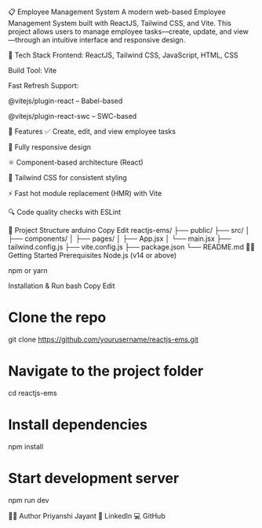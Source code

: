 📋 Employee Management System
A modern web-based Employee Management System built with ReactJS, Tailwind CSS, and Vite. This project allows users to manage employee tasks—create, update, and view—through an intuitive interface and responsive design.

🚀 Tech Stack
Frontend: ReactJS, Tailwind CSS, JavaScript, HTML, CSS

Build Tool: Vite

Fast Refresh Support:

@vitejs/plugin-react – Babel-based

@vitejs/plugin-react-swc – SWC-based

🎯 Features
✅ Create, edit, and view employee tasks

📱 Fully responsive design

⚛️ Component-based architecture (React)

🎨 Tailwind CSS for consistent styling

⚡ Fast hot module replacement (HMR) with Vite

🔍 Code quality checks with ESLint

📁 Project Structure
arduino
Copy
Edit
reactjs-ems/
├── public/
├── src/
│   ├── components/
│   ├── pages/
│   ├── App.jsx
│   └── main.jsx
├── tailwind.config.js
├── vite.config.js
├── package.json
└── README.md
🧑‍💻 Getting Started
Prerequisites
Node.js (v14 or above)

npm or yarn

Installation & Run
bash
Copy
Edit
# Clone the repo
git clone https://github.com/yourusername/reactjs-ems.git

# Navigate to the project folder
cd reactjs-ems

# Install dependencies
npm install

# Start development server
npm run dev

👩‍💻 Author
Priyanshi Jayant
🔗 LinkedIn
💻 GitHub
